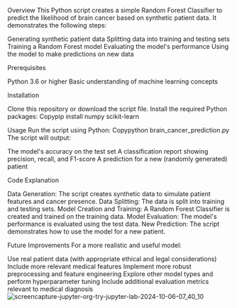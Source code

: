 Overview
This Python script creates a simple Random Forest Classifier to predict the likelihood of brain cancer based on synthetic patient data. It demonstrates the following steps:

Generating synthetic patient data
Splitting data into training and testing sets
Training a Random Forest model
Evaluating the model's performance
Using the model to make predictions on new data

Prerequisites

Python 3.6 or higher
Basic understanding of machine learning concepts

Installation

Clone this repository or download the script file.
Install the required Python packages:
Copypip install numpy scikit-learn


Usage
Run the script using Python:
Copypython brain_cancer_prediction.py
The script will output:

The model's accuracy on the test set
A classification report showing precision, recall, and F1-score
A prediction for a new (randomly generated) patient

Code Explanation

Data Generation: The script creates synthetic data to simulate patient features and cancer presence.
Data Splitting: The data is split into training and testing sets.
Model Creation and Training: A Random Forest Classifier is created and trained on the training data.
Model Evaluation: The model's performance is evaluated using the test data.
New Prediction: The script demonstrates how to use the model for a new patient.

Future Improvements
For a more realistic and useful model:

Use real patient data (with appropriate ethical and legal considerations)
Include more relevant medical features
Implement more robust preprocessing and feature engineering
Explore other model types and perform hyperparameter tuning
Include additional evaluation metrics relevant to medical diagnosis
![screencapture-jupyter-org-try-jupyter-lab-2024-10-06-07_40_10](https://github.com/user-attachments/assets/a92c8f42-47b2-48ba-88a6-2c1947e40d65)
